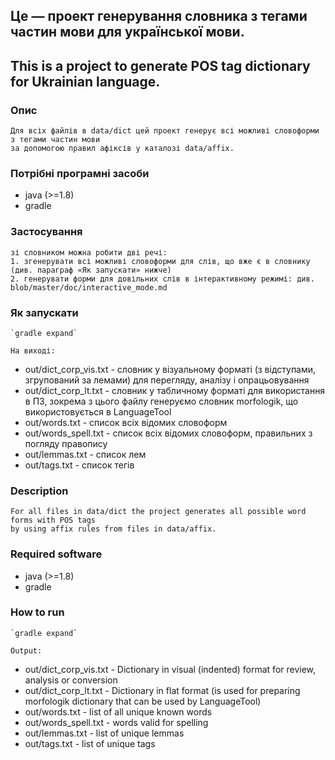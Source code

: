 ## Це — проект генерування словника з тегами частин мови для української мови. ##

## This is a project to generate POS tag dictionary for Ukrainian language. ##



### Опис ###
    Для всіх файлів в data/dict цей проект генерує всі можливі словоформи з тегами частин мови
    за допомогою правил афіксів у каталозі data/affix.


### Потрібні програмні засоби ###
* java (>=1.8)
* gradle


### Застосування ###
    зі словником можна робити дві речі:
    1. згенерувати всі можливі словоформи для слів, що вже є в словнику (див. параграф «Як запускати» нижче)
    2. генерувати форми для довільних слів в інтерактивному режимі: див. blob/master/doc/interactive_mode.md


### Як запускати ###

    `gradle expand`

    На виході:

* out/dict_corp_vis.txt - словник у візуальному форматі (з відступами, згрупований за лемами) для перегляду, аналізу і опрацьовування
* out/dict_corp_lt.txt - словник у табличному форматі для використання в ПЗ, зокрема з цього файлу генеруємо словник morfologik, що використовується в LanguageTool
* out/words.txt - список всіх відомих словоформ
* out/words_spell.txt - список всіх відомих словоформ, правильних з погляду правопису
* out/lemmas.txt - список лем
* out/tags.txt - список тегів




### Description ###
    For all files in data/dict the project generates all possible word forms with POS tags
    by using affix rules from files in data/affix.


### Required software ###
* java (>=1.8)
* gradle


### How to run ###
    `gradle expand`

    Output:

* out/dict_corp_vis.txt - Dictionary in visual (indented) format for review, analysis or conversion
* out/dict_corp_lt.txt - Dictionary in flat format (is used for preparing morfologik dictionary that can be used by LanguageTool)
* out/words.txt - list of all unique known words
* out/words_spell.txt - words valid for spelling
* out/lemmas.txt - list of unique lemmas
* out/tags.txt - list of unique tags
